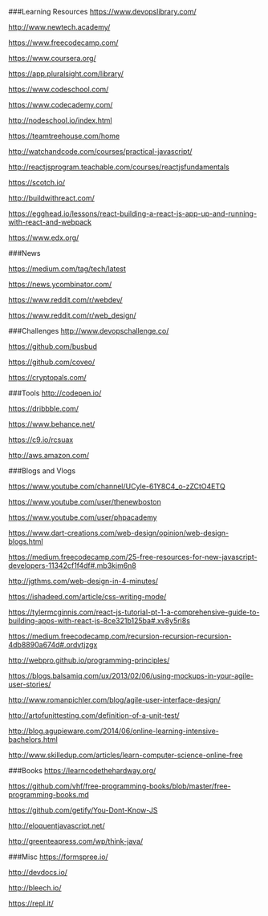 ###Learning Resources
https://www.devopslibrary.com/

http://www.newtech.academy/

https://www.freecodecamp.com/

https://www.coursera.org/

https://app.pluralsight.com/library/

https://www.codeschool.com/

https://www.codecademy.com/

http://nodeschool.io/index.html

https://teamtreehouse.com/home

http://watchandcode.com/courses/practical-javascript/

http://reactjsprogram.teachable.com/courses/reactjsfundamentals

https://scotch.io/

http://buildwithreact.com/

https://egghead.io/lessons/react-building-a-react-js-app-up-and-running-with-react-and-webpack

https://www.edx.org/

###News

https://medium.com/tag/tech/latest

https://news.ycombinator.com/

https://www.reddit.com/r/webdev/

https://www.reddit.com/r/web_design/

###Challenges
http://www.devopschallenge.co/

https://github.com/busbud

https://github.com/coveo/

https://cryptopals.com/

###Tools
http://codepen.io/

https://dribbble.com/

https://www.behance.net/

https://c9.io/rcsuax

http://aws.amazon.com/

###Blogs and Vlogs

https://www.youtube.com/channel/UCyIe-61Y8C4_o-zZCtO4ETQ

https://www.youtube.com/user/thenewboston

https://www.youtube.com/user/phpacademy

https://www.dart-creations.com/web-design/opinion/web-design-blogs.html

https://medium.freecodecamp.com/25-free-resources-for-new-javascript-developers-11342cf1f4df#.mb3kjm6n8

http://jgthms.com/web-design-in-4-minutes/

https://ishadeed.com/article/css-writing-mode/

https://tylermcginnis.com/react-js-tutorial-pt-1-a-comprehensive-guide-to-building-apps-with-react-js-8ce321b125ba#.xv8y5ri8s

https://medium.freecodecamp.com/recursion-recursion-recursion-4db8890a674d#.ordvtjzgx

http://webpro.github.io/programming-principles/

https://blogs.balsamiq.com/ux/2013/02/06/using-mockups-in-your-agile-user-stories/

http://www.romanpichler.com/blog/agile-user-interface-design/

http://artofunittesting.com/definition-of-a-unit-test/

http://blog.agupieware.com/2014/06/online-learning-intensive-bachelors.html

http://www.skilledup.com/articles/learn-computer-science-online-free

###Books
https://learncodethehardway.org/

https://github.com/vhf/free-programming-books/blob/master/free-programming-books.md

https://github.com/getify/You-Dont-Know-JS

http://eloquentjavascript.net/

http://greenteapress.com/wp/think-java/

###Misc
https://formspree.io/

http://devdocs.io/

http://bleech.io/

https://repl.it/
